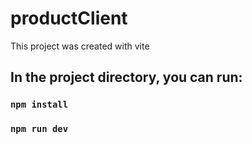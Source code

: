 # productClient

This project was created with vite

## In the project directory, you can run:

### `npm install`

### `npm run dev`
